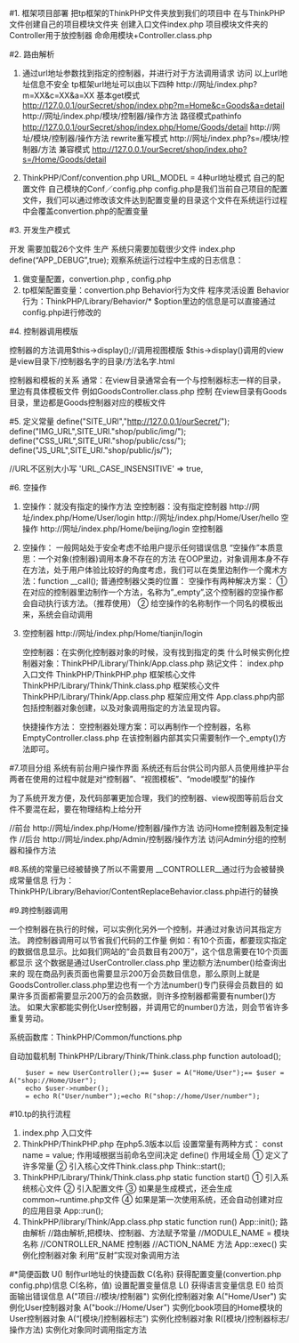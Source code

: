#1. 框架项目部署
把tp框架的ThinkPHP文件夹放到我们的项目中
在与ThinkPHP文件创建自己的项目模块文件夹
创建入口文件index.php
项目模块文件夹的Controller用于放控制器 命命用模块+Controller.class.php

#2. 路由解析
1. 通过url地址参数找到指定的控制器，并进行对于方法调用请求
访问
以上url地址信息不安全
tp框架url地址可以由以下四种
http://网址/index.php?m=XX&c=XX&a=XX   基本get模式
  http://127.0.0.1/ourSecret/shop/index.php?m=Home&c=Goods&a=detail
http://网址/index.php/模块/控制器/操作方法  路径模式pathinfo
  http://127.0.0.1/ourSecret/shop/index.php/Home/Goods/detail
http://网址/模块/控制器/操作方法           rewrite重写模式
http://网址/index.php?s=/模块/控制器/方法    兼容模式
  http://127.0.0.1/ourSecret/shop/index.php?s=/Home/Goods/detail

2. ThinkPHP/Conf/convention.php
URL_MODEL = 4种url地址模式
自己的配置文件
自己模块的Conf／config.php
config.php是我们当前自己项目的配置文件，我们可以通过修改该文件达到配置变量的目录这个文件在系统运行过程中会覆盖convertion.php的配置变量

#3. 开发生产模式

开发 需要加载26个文件
生产 系统只需要加载很少文件
index.php  define(“APP_DEBUG”,true);
观察系统运行过程中生成的日志信息：
1. 做变量配置，convertion.php , config.php
2. tp框架配置变量：convertion.php   Behavior行为文件    程序灵活设置
Behavior  行为：ThinkPHP/Library/Behavior/*
$option里边的信息是可以直接通过config.php进行修改的

#4. 控制器调用模版

控制器的方法调用$this->display();//调用视图模版
$this->display()调用的view是view目录下/控制器名字的目录/方法名字.html

控制器和模板的关系
通常：在view目录通常会有一个与控制器标志一样的目录，里边有具体模板文件
        例如GoodsController.class.php 控制 在view目录有Goods目录，里边都是Goods控制器对应的模板文件

#5. 定义常量
define("SITE_URl","http://127.0.0.1/ourSecret/");
define("IMG_URL",SITE_URl."shop/public/img/");
define("CSS_URL",SITE_URl."shop/public/css/");
define("JS_URL",SITE_URl."shop/public/js/");

//URL不区别大小写
'URL_CASE_INSENSITIVE'   => true,

#6. 空操作
1. 空操作：就没有指定的操作方法
空控制器：没有指定控制器
http://网址/index.php/Home/User/login
http://网址/index.php/Home/User/hello 空操作
http://网址/index.php/Home/beijing/login   空控制器
2. 空操作：
    一般网站处于安全考虑不给用户提示任何错误信息
    “空操作”本质意思：一个对象(控制器)调用本身不存在的方法
    在OOP里边，对象调用本身不存在方法，处于用户体验比较好的角度考虑，我们可以在类里边制作一个魔术方法：function __call();
    普通控制器父类的位置：
空操作有两种解决方案：
①   在对应的控制器里边制作一个方法，名称为”_empty”,这个控制器的空操作都会自动执行该方法。（推荐使用）
②   给空操作的名称制作一个同名的模板出来，系统会自动调用
3. 空控制器
    http://网址/index.php/Home/tianjin/login
     
    空控制器：在实例化控制器对象的时候，没有找到指定的类
    什么时候实例化控制器对象：ThinkPHP/Library/Think/App.class.php
    熟记文件：
        index.php  入口文件
        ThinkPHP/ThinkPHP.php  框架核心文件
        ThinkPHP/Library/Think/Think.class.php  框架核心文件
        ThinkPHP/Library/Think/App.class.php  框架应用文件
            App.class.php内部包括控制器对象创建，以及对象调用指定的方法呈现内容。

    快捷操作方法：
    空控制器处理方案：可以再制作一个控制器，名称EmptyController.class.php
    在该控制器内部其实只需要制作一个_empty()方法即可。
     
#7.项目分组
系统有前台用户操作界面
系统还有后台供公司内部人员使用维护平台
两者在使用的过程中就是对“控制器”、“视图模板”、“model模型”的操作

为了系统开发方便，及代码部署更加合理，我们的控制器、view视图等前后台文件不要混在起，要在物理结构上给分开
 
//前台
http://网址/index.php/Home/控制器/操作方法     访问Home控制器及制定操作
//后台
http://网址/index.php/Admin/控制器/操作方法     访问Admin分组的控制器和操作方法

#8.系统的常量已经被替换了所以不需要用
__CONTROLLER__通过行为会被替换成常量信息
行为：ThinkPHP/Library/Behavior/ContentReplaceBehavior.class.php进行的替换

#9.跨控制器调用

一个控制器在执行的时候，可以实例化另外一个控制，并通过对象访问其指定方法。
跨控制器调用可以节省我们代码的工作量
例如：有10个页面，都要现实指定的数据信息显示。比如我们网站的“会员数目有200万”，这个信息需要在10个页面都显示
这个数据是通过UserController.class.php 里边额方法number()给查询出来的
现在商品列表页面也需要显示200万会员数目信息，那么原则上就是GoodsController.class.php里边也有一个方法number()专门获得会员数目的
如果许多页面都需要显示200万的会员数据，则许多控制器都需要有number()方法。
如果大家都能实例化User控制器，并调用它的number()方法，则会节省许多重复劳动。

系统函数库：ThinkPHP/Common/functions.php

自动加载机制
ThinkPHP/Library/Think/Think.class.php    function autoload();
  
        $user = new UserController();== $user = A("Home/User");== $user = A("shop://Home/User");
        echo $user->number(); 
        = echo R("User/number");=echo R("shop://home/User/number");
        
#10.tp的执行流程

1. index.php  入口文件
2. ThinkPHP/ThinkPHP.php
    在php5.3版本以后
    设置常量有两种方式：
    const name = value;  作用域根据当前命名空间决定
    define()  作用域全局
    ① 定义了许多常量
    ② 引入核心文件Think.class.php
    Think::start();
3. ThinkPHP/Library/Think/Think.class.php
    static function start()
    ① 引入系统核心文件
    ② 引入配置文件
    ③ 如果是生成模式，还会生成common~runtime.php文件
    ④ 如果是第一次使用系统，还会自动创建对应的应用目录
    App::run();
4. ThinkPHP/library/Think/App.class.php
    static function run()
      App::init();
        路由解析
        //路由解析,把模块、控制器、方法赋予常量
        //MODULE_NAME = 模块名称
        //CONTROLLER_NAME  控制器
        //ACTION_NAME  方法
      App::exec()
        实例化控制器对象
        利用“反射”实现对象调用方法
    







#*简便函数
U() 制作url地址的快捷函数
C(名称) 获得配置变量(convertion.php  config.php)信息
C(名称，值)  设置配置变量信息
L()  获得语言变量信息
E()  给页面输出错误信息
A("项目://模块/控制器")  实例化控制器对象
A("Home/User")    实例化User控制器对象
A("book://Home/User")    实例化book项目的Home模块的User控制器对象
A(“[模块/]控制器标志”) 实例化控制器对象
R([模块/]控制器标志/操作方法)  实例化对象同时调用指定方法


    


